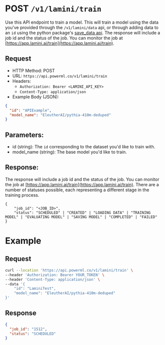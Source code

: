 # POST `/v1/lamini/train`

Use this API endpoint to train a model. This will train a model using the data you've provided through the `/v1/lamini/data` api, or through adding data to an `id` using the python package's [save_data api](/LLMEngine/save_data/). The response will include a job id and the status of the job. You can monitor the job at [https://app.lamini.ai/train](https://app.lamini.ai/train).

## Request

- HTTP Method: POST
- URL: `https://api.powerml.co/v1/lamini/train`
- Headers:
  - `Authorization: Bearer <LAMINI_API_KEY>`
  - `Content-Type: application/json`
- Example Body (JSON):

```json
{
  "id": "APIExample",
  "model_name": "EleutherAI/pythia-410m-deduped"
}
```

## Parameters:

- id (string): The `id` corresponding to the dataset you'd like to train with.
- model_name (string): The base model you'd like to train.

## Response:

The response will include a job id and the status of the job. You can monitor the job at [https://app.lamini.ai/train](https://app.lamini.ai/train). There are a number of statuses possible, each representing a different stage in the training process.

```
{
    "job_id": "<JOB_ID>",
    "status": "SCHEDULED" | "CREATED" | "LOADING DATA" | "TRAINING MODEL" | "EVALUATING MODEL" | "SAVING MODEL" | "COMPLETED" | "FAILED"
}
```

# Example

## Request

```bash
curl --location 'https://api.powerml.co/v1/lamini/train' \
--header 'Authorization: Bearer YOUR_TOKEN' \
--header 'Content-Type: application/json' \
--data '{
    "id": "LaminiTest",
    "model_name": "EleutherAI/pythia-410m-deduped"
}'
```

## Response

```json
{
  "job_id": "1512",
  "status": "SCHEDULED"
}
```
